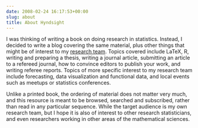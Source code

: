 ```yaml
---
date: 2008-02-24 16:17:53+00:00
slug: about
title: About Hyndsight
---
```


I was thinking of writing a book on doing research in statistics. Instead, I decided to write a blog covering the same material, plus other things that might be of interest to my [research team](/research-team). Topics covered include LaTeX, R, writing and preparing a thesis, writing a journal article, submitting an article to a refereed journal, how to convince editors to publish your work, and writing referee reports. Topics of more specific interest to my research team include forecasting, data visualization and functional data, and local events such as meetups or statistics conferences.

Unlike a printed book, the ordering of material does not matter very much, and this resource is meant to be browsed, searched and subscribed, rather than read in any particular sequence. While the target audience is my own research team, but I hope it is also of interest to other research statisticians, and even researchers working in other areas of the mathematical sciences.
